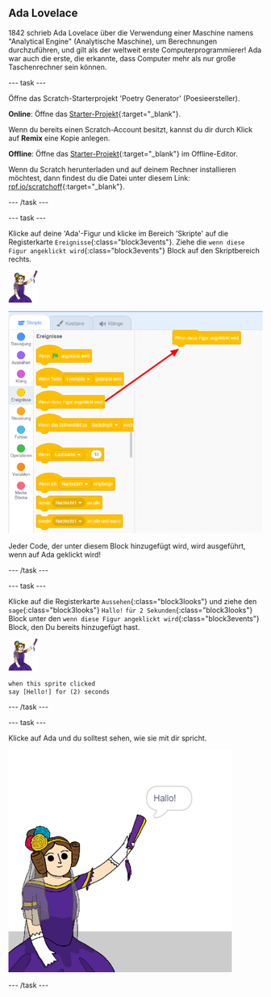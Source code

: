## Ada Lovelace

1842 schrieb Ada Lovelace über die Verwendung einer Maschine namens "Analytical Engine" (Analytische Maschine), um Berechnungen durchzuführen, und gilt als der weltweit erste Computerprogrammierer! Ada war auch die erste, die erkannte, dass Computer mehr als nur große Taschenrechner sein können.

\--- task \---

Öffne das Scratch-Starterprojekt 'Poetry Generator' (Poesieersteller).

**Online**: Öffne das [Starter-Projekt](http://rpf.io/poetry-on){:target="_blank"}.

Wenn du bereits einen Scratch-Account besitzt, kannst du dir durch Klick auf **Remix** eine Kopie anlegen.

**Offline**: Öffne das [Starter-Projekt](http://rpf.io/p/de-DE/beat-the-goalie-go){:target="_blank"} im Offline-Editor.

Wenn du Scratch herunterladen und auf deinem Rechner installieren möchtest, dann findest du die Datei unter diesem Link: [rpf.io/scratchoff](http://rpf.io/scratchoff){:target="_blank"}.

\--- /task \---

\--- task \---

Klicke auf deine 'Ada'-Figur und klicke im Bereich 'Skripte' auf die Registerkarte `Ereignisse`{:class="block3events"}. Ziehe die `wenn diese Figur angeklickt wird`{:class="block3events"} Block auf den Skriptbereich rechts.

![Ada Sprite](images/ada-sprite.png)

![Ziehen, wenn dieses Sprite auf einen Block klickt](images/poetry-click.png)

Jeder Code, der unter diesem Block hinzugefügt wird, wird ausgeführt, wenn auf Ada geklickt wird!

\--- /task \---

\--- task \---

Klicke auf die Registerkarte `Aussehen`{:class="block3looks"} und ziehe den `sage`{:class="block3looks"} `Hallo!` `für 2 Sekunden`{:class="block3looks"} Block unter den `wenn diese Figur angeklickt wird`{:class="block3events"} Block, den Du bereits hinzugefügt hast.

![Ada Sprite](images/ada-sprite.png)

```blocks3
when this sprite clicked
say [Hello!] for (2) seconds
```

\--- /task \---

\--- task \---

Klicke auf Ada und du solltest sehen, wie sie mit dir spricht.

![Screenshot](images/poetry-say-test.png)

\--- /task \---